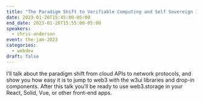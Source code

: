 ```yaml
---
title: "The Paradigm Shift to Verifiable Computing and Self Sovereign ID"
date: 2023-01-26T15:45:00-05:00
end_date: 2023-01-26T15:55:00-05:00
speakers:
  - chris-anderson
event: the-jam-2023
categories:
  - webdev
draft: false
---
```


I’ll talk about the paradigm shift from cloud APIs to network protocols, and show you how easy it is to jump to web3 with the w3ui libraries and drop-in components. After this talk you’ll be ready to use web3.storage in your React, Solid, Vue, or other front-end apps.
